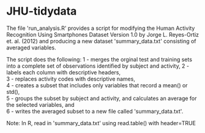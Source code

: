 # JHU-tidydata

The file 'run_analysis.R' provides a script for modifying the Human Activity Recognition Using Smartphones Dataset
Version 1.0 by Jorge L. Reyes-Ortiz et. al. (2012) and producing a new dataset 'summary_data.txt' consisting of averaged variables.

The script does the following:
1 - merges the orginal test and training sets into a complete set of observations identified by subject and activity, 
2 - labels each column with descriptive headers,  
3 - replaces activity codes with descriptive names,  
4 - creates a subset that includes only variables that record a mean() or std(),  
5 - groups the subset by subject and activity, and calculates an average for the selected variables, and  
6 - writes the averaged subset to a new file called 'summary_data.txt'.  

Note: In R, read in 'summary_data.txt' using read.table() with header=TRUE
